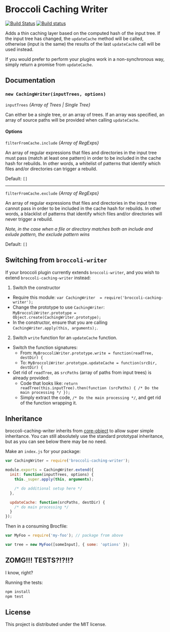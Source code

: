 # Broccoli Caching Writer

[![Build Status](https://travis-ci.org/ember-cli/broccoli-caching-writer.svg?branch=master)](https://travis-ci.org/ember-cli/broccoli-caching-writer)
[![Build status][appveyor-badge]][appveyor-badge-url]

Adds a thin caching layer based on the computed hash of the input tree. If the input tree has changed,
the `updateCache` method will be called, otherwise (input is the same) the results of the last `updateCache`
call will be used instead.

If you would prefer to perform your plugins work in a non-synchronous way, simply return a promise from `updateCache`.

## Documentation

### `new CachingWriter(inputTrees, options)`

`inputTrees` *{Array of Trees | Single Tree}*

Can either be a single tree, or an array of trees. If an array was specified, an array of source paths will be provided when
calling `updateCache`.

#### Options

`filterFromCache.include` *{Array of RegExps}*

An array of regular expressions that files and directories in the input tree must pass (match at least one pattern) in order to be included in the cache hash for rebuilds. In other words, a whitelist of patterns that identify which files and/or directories can trigger a rebuild.


Default: `[]`

----

`filterFromCache.exclude` *{Array of RegExps}*

An array of regular expressions that files and directories in the input tree cannot pass in order to be included in the cache hash for rebuilds. In other words, a blacklist of patterns that identify which files and/or directories will never trigger a rebuild.

*Note, in the case when a file or directory matches both an include and exlude pattern, the exclude pattern wins*

Default: `[]`


## Switching from `broccoli-writer`

If your broccoli plugin currently extends `broccoli-writer`,
and you wish to extend `broccoli-caching-writer` instead:

1. Switch the constructor
  - Require this module: `var CachingWriter  = require('broccoli-caching-writer');`
  - Change the prototype to use `CachingWriter`: `MyBroccoliWriter.prototype = Object.create(CachingWriter.prototype);`
  - In the constructor, ensure that you are calling `CachingWriter.apply(this, arguments);`.
2. Switch `write` function for an `updateCache` function.
  - Switch the function signatures:
    - From: `MyBroccoliWriter.prototype.write = function(readTree, destDir) {`
    - To: `MyBroccoliWriter.prototype.updateCache = function(srcDir, destDir) {`
  - Get rid of `readTree`, as `srcPaths` (array of paths from input trees) is already provided:
    - Code that looks like: `return readTree(this.inputTree).then(function (srcPaths) { /* Do the main processing */ });`
    - Simply extract the code, `/* Do the main processing */`, and get rid of the function wrapping it.

## Inheritance

broccoli-caching-writer inherits from [core-object](https://github.com/stefanpenner/core-object) to allow super simple
inheritance. You can still absolutely use the standard prototypal inheritance, but as you can see below there may be no
need.

Make an `index.js` for your package:

```javascript
var CachingWriter = require('broccoli-caching-writer');

module.exports = CachingWriter.extend({
  init: function(inputTrees, options) {
    this._super.apply(this, arguments);

    /* do additional setup here */
  },

  updateCache: function(srcPaths, destDir) {
    /* do main processing */
  }
});
```

Then in a consuming Brocfile:

```javascript
var MyFoo = require('my-foo'); // package from above

var tree = new MyFoo([someInput], { some: 'options' });
```


## ZOMG!!! TESTS?!?!!?

I know, right?

Running the tests:

```javascript
npm install
npm test
```

## License

This project is distributed under the MIT license.

[appveyor-badge]: https://ci.appveyor.com/api/projects/status/ocfp2hqo7hyhyy80?svg=true
[appveyor-badge-url]: https://ci.appveyor.com/project/embercli/broccoli-caching-writer/branch/master
